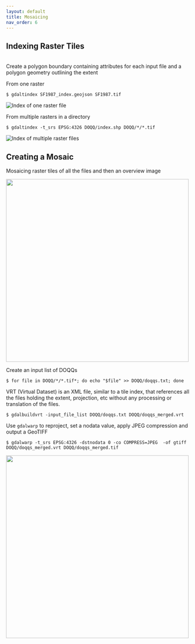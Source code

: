 ```yaml
---
layout: default
title: Mosaicing
nav_order: 6
---
```


## Indexing Raster Tiles
<br/>
Create a polygon boundary containing attributes for each input file and a polygon geometry outlining the extent

From one raster

```
$ gdaltindex SF1987_index.geojson SF1987.tif
```

![Index of one raster file](https://raw.githubusercontent.com/kimdurante/intro-to-gdal/master/images/single_index.png)

From multiple rasters in a directory

```
$ gdaltindex -t_srs EPSG:4326 DOQQ/index.shp DOQQ/*/*.tif 
```

![Index of multiple raster files](https://raw.githubusercontent.com/kimdurante/intro-to-gdal/master/images/index.png)
## Creating a Mosaic

Mosaicing raster tiles of all the files and then an overview image

<img src="https://raw.githubusercontent.com/kimdurante/intro-to-gdal/master/images/mosaic.png" width="500">

Create an input list of DOQQs
```
$ for file in DOQQ/*/*.tif*; do echo "$file" >> DOQQ/doqqs.txt; done
```
VRT (Virtual Dataset) is an XML file, similar to a tile index, that references all the files holding the extent, projection, etc without any processing or translation of the files.
```
$ gdalbuildvrt -input_file_list DOQQ/doqqs.txt DOQQ/doqqs_merged.vrt 
```

Use `gdalwarp` to reproject, set a nodata value, apply JPEG compression and output a GeoTIFF
```
$ gdalwarp -t_srs EPSG:4326 -dstnodata 0 -co COMPRESS=JPEG  -of gtiff DOQQ/doqqs_merged.vrt DOQQ/doqqs_merged.tif
```

<img src="https://raw.githubusercontent.com/kimdurante/intro-to-gdal/master/images/mosaiced.png" width="500">
